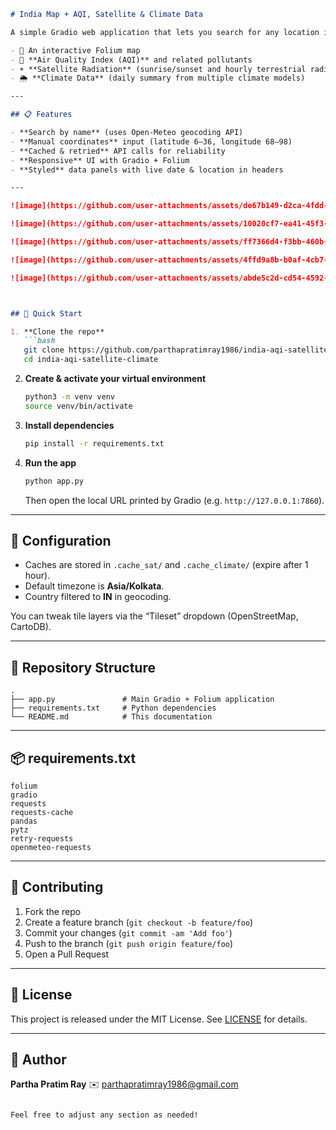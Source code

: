 ````markdown
# India Map + AQI, Satellite & Climate Data

A simple Gradio web application that lets you search for any location in India (or enter lat/lon manually) and displays:

- 📍 An interactive Folium map  
- 🌿 **Air Quality Index (AQI)** and related pollutants  
- ☀️ **Satellite Radiation** (sunrise/sunset and hourly terrestrial radiation)  
- 🌦️ **Climate Data** (daily summary from multiple climate models)

---

## 📋 Features

- **Search by name** (uses Open-Meteo geocoding API)  
- **Manual coordinates** input (latitude 6–36, longitude 68–98)  
- **Cached & retried** API calls for reliability  
- **Responsive** UI with Gradio + Folium  
- **Styled** data panels with live date & location in headers  

---

![image](https://github.com/user-attachments/assets/de67b149-d2ca-4fdd-b5da-3ec0f19c0bbf)

![image](https://github.com/user-attachments/assets/10020cf7-ea41-45f3-bca2-8578be082b8e)

![image](https://github.com/user-attachments/assets/ff7366d4-f3bb-460b-85d4-99e475fd0053)

![image](https://github.com/user-attachments/assets/4ffd9a8b-b0af-4cb7-a540-0c5c5eea5822)

![image](https://github.com/user-attachments/assets/abde5c2d-cd54-4592-a2b1-539bffacb9d2)



## 🚀 Quick Start

1. **Clone the repo**  
   ```bash
   git clone https://github.com/parthapratimray1986/india-aqi-satellite-climate.git
   cd india-aqi-satellite-climate
````

2. **Create & activate your virtual environment**

   ```bash
   python3 -m venv venv
   source venv/bin/activate
   ```

3. **Install dependencies**

   ```bash
   pip install -r requirements.txt
   ```

4. **Run the app**

   ```bash
   python app.py
   ```

   Then open the local URL printed by Gradio (e.g. `http://127.0.0.1:7860`).

---

## 🔧 Configuration

* Caches are stored in `.cache_sat/` and `.cache_climate/` (expire after 1 hour).
* Default timezone is **Asia/Kolkata**.
* Country filtered to **IN** in geocoding.

You can tweak tile layers via the “Tileset” dropdown (OpenStreetMap, CartoDB).

---

## 📁 Repository Structure

```
.
├── app.py               # Main Gradio + Folium application
├── requirements.txt     # Python dependencies
└── README.md            # This documentation
```

---

## 📦 requirements.txt

```text
folium
gradio
requests
requests-cache
pandas
pytz
retry-requests
openmeteo-requests
```

---

## 🤝 Contributing

1. Fork the repo
2. Create a feature branch (`git checkout -b feature/foo`)
3. Commit your changes (`git commit -am 'Add foo'`)
4. Push to the branch (`git push origin feature/foo`)
5. Open a Pull Request

---

## 📝 License

This project is released under the MIT License. See [LICENSE](LICENSE) for details.

---

## 👤 Author

**Partha Pratim Ray**
✉️ [parthapratimray1986@gmail.com](mailto:parthapratimray1986@gmail.com)

```

Feel free to adjust any section as needed!
```
